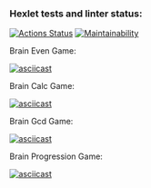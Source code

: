### Hexlet tests and linter status:
[![Actions Status](https://github.com/Brelock/frontend-project-lvl1/workflows/hexlet-check/badge.svg)](https://github.com/Brelock/frontend-project-lvl1/actions)
[![Maintainability](https://api.codeclimate.com/v1/badges/a99a88d28ad37a79dbf6/maintainability)](https://codeclimate.com/github/Brelock/frontend-project-lvl1)

Brain Even Game:

[![asciicast](https://asciinema.org/a/tOp4x2EzGziaplOErWqVuVLKc.svg)](https://asciinema.org/a/tOp4x2EzGziaplOErWqVuVLKc)

Brain Calc Game:

[![asciicast](https://asciinema.org/a/xglbgUNpK5ZMD9SM05HFauE3d.svg)](https://asciinema.org/a/xglbgUNpK5ZMD9SM05HFauE3d)

Brain Gcd Game:

[![asciicast](https://asciinema.org/a/T9uhjjcStqd3sdlEw3TNAZW8n.svg)](https://asciinema.org/a/T9uhjjcStqd3sdlEw3TNAZW8n)

Brain Progression Game:

[![asciicast](https://asciinema.org/a/ljurE2asxPA7FOXfTmnhYfyIW.svg)](https://asciinema.org/a/ljurE2asxPA7FOXfTmnhYfyIW)